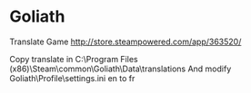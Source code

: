 # Goliath
Translate Game
http://store.steampowered.com/app/363520/

Copy translate in C:\Program Files (x86)\Steam\common\Goliath\Data\translations
And modify Goliath\Profile\settings.ini
en to fr
